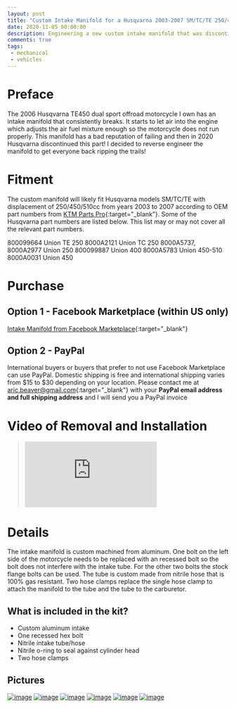 ```yaml
---
layout: post
title: "Custom Intake Manifold for a Husqvarna 2003-2007 SM/TC/TE 250/450/510cc"
date: 2020-11-05 00:00:00
description: Engineering a new custom intake manifold that was discontinued by Husqvarna for a wide range of models.
comments: true
tags: 
 - mechanical
 - vehicles
---
```


# Preface
The 2006 Husqvarna TE450 dual sport offroad motorcycle I own has an intake manifold that consistently breaks. It starts to let air into the engine which adjusts the air fuel mixture enough so the motorcycle does not run properly. This manifold has a bad reputation of failing and then in 2020 Husqvarna discontinued this part! I decided to reverse engineer the manifold to get everyone back ripping the trails!

# Fitment
The custom manifold will likely fit Husqvarna models SM/TC/TE with displacement of 250/450/510cc from years 2003 to 2007 according to OEM part numbers from [KTM Parts Pro](https://www.ktmpartspro.com/){:target="_blank"}. Some of the Husqvarna part numbers are listed below. This list may or may not cover all the relevant part numbers.

800099664 Union TE 250
8000A2121 Union TC 250
8000A5737, 8000A2977 Union 250
800099887 Union 400
8000A5783 Union 450-510
8000A0031 Union 450

# Purchase

## Option 1 - Facebook Marketplace (within US only)
[Intake Manifold from Facebook Marketplace](https://www.facebook.com/marketplace/item/4458260110854897/){:target="_blank"}

## Option 2 - PayPal
International buyers or buyers that prefer to not use Facebook Marketplace can use PayPal. Domestic shipping is free and international shipping varies from $15 to $30 depending on your location. Please contact me at [aric.beaver@gmail.com](mailto:aric.beaver@gmail.com){:target="_blank"} with your **PayPal email address and full shipping address** and I will send you a PayPal invoice

# Video of Removal and Installation

<blockquote>
	<div class="intrinsic-container intrinsic-container-16x9">
	  <iframe src="https://www.youtube.com/embed/gxgkr7LJhQg" frameborder="0" allowfullscreen></iframe>
	</div>
</blockquote>

# Details
The intake manifold is custom machined from aluminum. One bolt on the left side of the motorcycle needs to be replaced with an recessed bolt so the bolt does not interfere with the intake tube. For the other two bolts the stock flange bolts can be used. The tube is custom made from nitrile hose that is 100% gas resistant. Two hose clamps replace the single hose clamp to attach the manifold to the tube and the tube to the carburetor. 

## What is included in the kit?
* Custom aluminum intake
* One recessed hex bolt
* Nitrile intake tube/hose
* Nitrile o-ring to seal against cylinder head
* Two hose clamps

## Pictures
<div>
	<a rel="pictures" href="{{ site.baseurl }}/images/intake_manifold/big/1.jpg" class="swipebox" title="Custom intake manifold replacement kit">
	<img src="{{ site.baseurl }}/images/intake_manifold/small/1.jpg" alt="image"></a>
	<a rel="pictures" href="{{ site.baseurl }}/images/intake_manifold/big/2.jpg" class="swipebox" title="Custom aluminum intake manifold">
	<img src="{{ site.baseurl }}/images/intake_manifold/small/2.jpg" alt="image"></a>
	<a rel="pictures" href="{{ site.baseurl }}/images/intake_manifold/big/3.jpg" class="swipebox" title="Nitrile hose with hose clamps">
	<img src="{{ site.baseurl }}/images/intake_manifold/small/3.jpg" alt="image"></a>
	<a rel="pictures" href="{{ site.baseurl }}/images/intake_manifold/big/4.jpg" class="swipebox" title="Cylinder head side with nitrile o-ring">
	<img src="{{ site.baseurl }}/images/intake_manifold/small/4.jpg" alt="image"></a>
	<a rel="pictures" href="{{ site.baseurl }}/images/intake_manifold/big/5.jpg" class="swipebox" title="Nitrile hose with hose clamps">
	<img src="{{ site.baseurl }}/images/intake_manifold/small/5.jpg" alt="image"></a>
	<a rel="pictures" href="{{ site.baseurl }}/images/intake_manifold/big/6.jpg" class="swipebox" title="Stock and custom intake manifold setups">
	<img src="{{ site.baseurl }}/images/intake_manifold/small/6.jpg" alt="image"></a>
</div>
